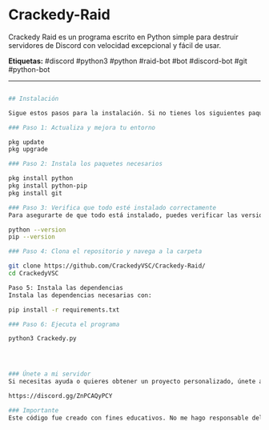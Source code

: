 # Crackedy-Raid

Crackedy Raid es un programa escrito en Python simple para destruir servidores de Discord con velocidad excepcional y fácil de usar.

**Etiquetas:** #discord #python3 #python #raid-bot #bot #discord-bot #git #python-bot

---

```bash

## Instalación

Sigue estos pasos para la instalación. Si no tienes los siguientes paquetes instalados en tu terminal, ejecuta:

### Paso 1: Actualiza y mejora tu entorno

pkg update
pkg upgrade

### Paso 2: Instala los paquetes necesarios

pkg install python
pkg install python-pip
pkg install git

### Paso 3: Verifica que todo esté instalado correctamente
Para asegurarte de que todo está instalado, puedes verificar las versiones de Python y pip con los siguientes comandos:

python --version
pip --version

### Paso 4: Clona el repositorio y navega a la carpeta

git clone https://github.com/CrackedyVSC/Crackedy-Raid/
cd CrackedyVSC

Paso 5: Instala las dependencias
Instala las dependencias necesarias con:

pip install -r requirements.txt

### Paso 6: Ejecuta el programa

python3 Crackedy.py




### Únete a mi servidor
Si necesitas ayuda o quieres obtener un proyecto personalizado, únete a mi servidor de Discord:

https://discord.gg/ZnPCAQyPCY

### Importante
Este código fue creado con fines educativos. No me hago responsable del uso que se le dé.

